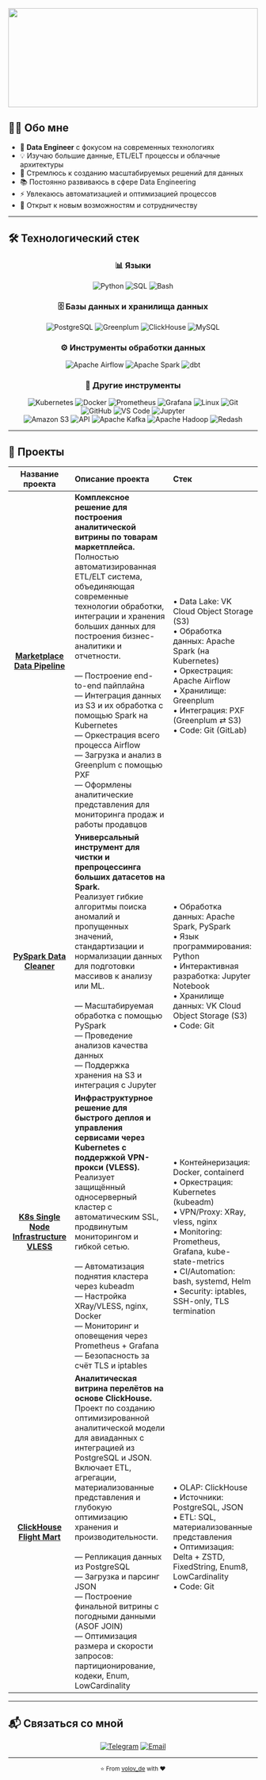 <div align="center">

<img width="100%" height="200" src="https://capsule-render.vercel.app/api?type=waving&color=gradient&customColorList=12&height=200&section=header&text=Data%20Engineer&fontSize=80&fontColor=ffffff&animation=fadeIn&fontAlignY=35&descAlignY=55&descAlign=50"/>

</div>

## 🧑‍💻 Обо мне

- 🚀 **Data Engineer** с фокусом на современных технологиях
- 💡 Изучаю большие данные, ETL/ELT процессы и облачные архитектуры
- 🎯 Стремлюсь к созданию масштабируемых решений для данных
- 📚 Постоянно развиваюсь в сфере Data Engineering
- ⚡ Увлекаюсь автоматизацией и оптимизацией процессов
- 🌟 Открыт к новым возможностям и сотрудничеству

---

## 🛠️ Технологический стек

<div align="center">

### 📊 Языки
<img src="https://img.shields.io/badge/Python-3776AB?style=for-the-badge&logo=python&logoColor=white" alt="Python"/>
<img src="https://img.shields.io/badge/SQL-4479A1?style=for-the-badge&logo=mysql&logoColor=white" alt="SQL"/>
<img src="https://img.shields.io/badge/Bash-4EAA25?style=for-the-badge&logo=gnubash&logoColor=white" alt="Bash"/>

### 🗄️ Базы данных и хранилища данных
<img src="https://img.shields.io/badge/PostgreSQL-316192?style=for-the-badge&logo=postgresql&logoColor=white" alt="PostgreSQL"/>
<img src="https://img.shields.io/badge/Greenplum-40E0D0?style=for-the-badge&logo=postgresql&logoColor=white" alt="Greenplum"/>
<img src="https://img.shields.io/badge/ClickHouse-FFCC01?style=for-the-badge&logo=clickhouse&logoColor=white" alt="ClickHouse"/>
<img src="https://img.shields.io/badge/MySQL-4479A1?style=for-the-badge&logo=mysql&logoColor=white" alt="MySQL"/>

### ⚙️ Инструменты обработки данных
<img src="https://img.shields.io/badge/Apache_Airflow-017CEE?style=for-the-badge&logo=Apache%20Airflow&logoColor=white" alt="Apache Airflow"/>
<img src="https://img.shields.io/badge/Apache_Spark-E25A1C?style=for-the-badge&logo=Apache%20Spark&logoColor=white" alt="Apache Spark"/>
<img src="https://img.shields.io/badge/dbt-FF694B?style=for-the-badge&logo=dbt&logoColor=white" alt="dbt"/>

### 🔧 Другие инструменты
<img src="https://img.shields.io/badge/Kubernetes-326CE5?style=for-the-badge&logo=kubernetes&logoColor=white" alt="Kubernetes"/>
<img src="https://img.shields.io/badge/Docker-2496ED?style=for-the-badge&logo=docker&logoColor=white" alt="Docker"/>
<img src="https://img.shields.io/badge/Prometheus-E6522C?style=for-the-badge&logo=prometheus&logoColor=white" alt="Prometheus"/>
<img src="https://img.shields.io/badge/Grafana-F46800?style=for-the-badge&logo=grafana&logoColor=white" alt="Grafana"/>
<img src="https://img.shields.io/badge/Linux-FCC624?style=for-the-badge&logo=linux&logoColor=black" alt="Linux"/>
<img src="https://img.shields.io/badge/Git-F05032?style=for-the-badge&logo=git&logoColor=white" alt="Git"/><br>
<img src="https://img.shields.io/badge/GitHub-100000?style=for-the-badge&logo=github&logoColor=white" alt="GitHub"/>
<img src="https://img.shields.io/badge/VS_Code-007ACC?style=for-the-badge&logo=visual-studio-code&logoColor=white" alt="VS Code"/>
<img src="https://img.shields.io/badge/Jupyter-F37626?style=for-the-badge&logo=jupyter&logoColor=white" alt="Jupyter"/><br>
<img src="https://img.shields.io/badge/Amazon_S3-569A31?style=for-the-badge&logo=amazon-s3&logoColor=white" alt="Amazon S3"/>
<img src="https://img.shields.io/badge/API-FF6600?style=for-the-badge&logo=api&logoColor=white" alt="API"/>
<img src="https://img.shields.io/badge/Apache_Kafka-231F20?style=for-the-badge&logo=Apache%20Kafka&logoColor=white" alt="Apache Kafka"/>
<img src="https://img.shields.io/badge/Apache_Hadoop-66CCFF?style=for-the-badge&logo=Apache%20Hadoop&logoColor=white" alt="Apache Hadoop"/>
<img src="https://img.shields.io/badge/Redash-E44D26?style=for-the-badge&logo=redash&logoColor=white" alt="Redash"/>


</div>

---

## 🚀 Проекты

<div align="center">

| **Название проекта** | **Описание проекта** | **Стек** |
|:--------------------:|:---------------------|:---------|
| **[Marketplace Data Pipeline](https://github.com/volov-de/marketplace-data-pipeline)** | **Комплексное решение для построения аналитической витрины по товарам маркетплейса.**<br>Полностью автоматизированная ETL/ELT система, объединяющая современные технологии обработки, интеграции и хранения больших данных для построения бизнес-аналитики и отчетности.<br><br>— Построение end-to-end пайплайна<br>— Интеграция данных из S3 и их обработка с помощью Spark на Kubernetes<br>— Оркестрация всего процесса Airflow<br>— Загрузка и анализ в Greenplum с помощью PXF<br>— Оформлены аналитические представления для мониторинга продаж и работы продавцов | <br>• Data Lake: VK Cloud Object Storage (S3)<br>• Обработка данных: Apache Spark (на Kubernetes)<br>• Оркестрация: Apache Airflow<br>• Хранилище: Greenplum<br>• Интеграция: PXF (Greenplum ⇄ S3)<br>• Code: Git (GitLab) |
| **[PySpark Data Cleaner](https://github.com/volov-de/PySparkDataCleaner)** | **Универсальный инструмент для чистки и препроцессинга больших датасетов на Spark.**<br>Реализует гибкие алгоритмы поиска аномалий и пропущенных значений, стандартизации и нормализации данных для подготовки массивов к анализу или ML.<br><br>— Масштабируемая обработка с помощью PySpark<br>— Проведение анализов качества данных<br>— Поддержка хранения на S3 и интеграция с Jupyter | <br>• Обработка данных: Apache Spark, PySpark<br>• Язык программирования: Python<br>• Интерактивная разработка: Jupyter Notebook<br>• Хранилище данных: VK Cloud Object Storage (S3)<br>• Code: Git |
| **[K8s Single Node Infrastructure VLESS](https://github.com/volov-de/k8s-single-node-infra-vless)** | **Инфраструктурное решение для быстрого деплоя и управления сервисами через Kubernetes с поддержкой VPN-прокси (VLESS).**<br>Реализует защищённый односерверный кластер с автоматическим SSL, продвинутым мониторингом и гибкой сетью.<br><br>— Автоматизация поднятия кластера через kubeadm<br>— Настройка XRay/VLESS, nginx, Docker<br>— Мониторинг и оповещения через Prometheus + Grafana<br>— Безопасность за счёт TLS и iptables | <br>• Контейнеризация: Docker, containerd<br>• Оркестрация: Kubernetes (kubeadm)<br>• VPN/Proxy: XRay, vless, nginx<br>• Monitoring: Prometheus, Grafana, kube-state-metrics<br>• CI/Automation: bash, systemd, Helm<br>• Security: iptables, SSH-only, TLS termination |
| **[ClickHouse Flight Mart](https://github.com/volov-de/clickhouse-flight-mart)** | **Аналитическая витрина перелётов на основе ClickHouse.**<br>Проект по созданию оптимизированной аналитической модели для авиаданных с интеграцией из PostgreSQL и JSON. Включает ETL, агрегации, материализованные представления и глубокую оптимизацию хранения и производительности.<br><br>— Репликация данных из PostgreSQL<br>— Загрузка и парсинг JSON<br>— Построение финальной витрины с погодными данными (ASOF JOIN)<br>— Оптимизация размера и скорости запросов: партиционирование, кодеки, Enum, LowCardinality | <br>• OLAP: ClickHouse<br>• Источники: PostgreSQL, JSON<br>• ETL: SQL, материализованные представления<br>• Оптимизация: Delta + ZSTD, FixedString, Enum8, LowCardinality<br>• Code: Git |

</div>

---

## 📬 Связаться со мной

<div align="center">

[![Telegram](https://img.shields.io/badge/Telegram-2CA5E0?style=for-the-badge&logo=telegram&logoColor=white)](https://t.me/volov_de)
[![Email](https://img.shields.io/badge/Gmail-D14836?style=for-the-badge&logo=gmail&logoColor=white)](mailto:volow15122001@gmail.com)

</div>

---

<div align="center">
  <sub>⭐️ From <a href="https://github.com/volov_de">volov_de</a> with ❤️</sub>
</div>
